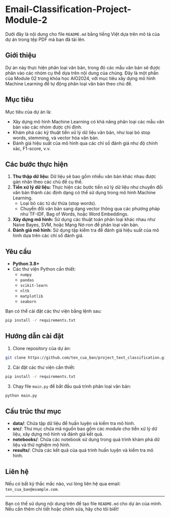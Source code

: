 # Email-Classification-Project-Module-2
Dưới đây là nội dung cho file `README.md` bằng tiếng Việt dựa trên mô tả của dự án trong tệp PDF mà bạn đã tải lên.


## Giới thiệu
Dự án này thực hiện phân loại văn bản, trong đó các mẫu văn bản sẽ được phân vào các nhóm cụ thể dựa trên nội dung của chúng. Đây là một phần của Module 02 trong khóa học AIO2024, với mục tiêu xây dựng mô hình Machine Learning để tự động phân loại văn bản theo chủ đề.

## Mục tiêu
Mục tiêu của dự án là:
- Xây dựng mô hình Machine Learning có khả năng phân loại các mẫu văn bản vào các nhóm được chỉ định.
- Khám phá các kỹ thuật tiền xử lý dữ liệu văn bản, như loại bỏ stop words, stemming, và vector hóa văn bản.
- Đánh giá hiệu suất của mô hình qua các chỉ số đánh giá như độ chính xác, F1-score, v.v.

## Các bước thực hiện
1. **Thu thập dữ liệu:** Dữ liệu sẽ bao gồm nhiều văn bản khác nhau được gán nhãn theo các chủ đề cụ thể.
2. **Tiền xử lý dữ liệu:** Thực hiện các bước tiền xử lý dữ liệu như chuyển đổi văn bản thành các định dạng có thể sử dụng trong mô hình Machine Learning.
   - Loại bỏ các từ dư thừa (stop words).
   - Chuyển đổi văn bản sang dạng vector thông qua các phương pháp như TF-IDF, Bag of Words, hoặc Word Embeddings.
3. **Xây dựng mô hình:** Sử dụng các thuật toán phân loại khác nhau như Naive Bayes, SVM, hoặc Mạng Nơ-ron để phân loại văn bản.
4. **Đánh giá mô hình:** Sử dụng tập kiểm tra để đánh giá hiệu suất của mô hình dựa trên các chỉ số đánh giá.

## Yêu cầu
- **Python 3.8+**
- Các thư viện Python cần thiết:
  - `numpy`
  - `pandas`
  - `scikit-learn`
  - `nltk`
  - `matplotlib`
  - `seaborn`
  
Bạn có thể cài đặt các thư viện bằng lệnh sau:
```bash
pip install -r requirements.txt
```

## Hướng dẫn cài đặt
1. Clone repository của dự án:
```bash
git clone https://github.com/ten_cua_ban/project_text_classification.git
```
2. Cài đặt các thư viện cần thiết:
```bash
pip install -r requirements.txt
```
3. Chạy file `main.py` để bắt đầu quá trình phân loại văn bản:
```bash
python main.py
```

## Cấu trúc thư mục
- **data/**: Chứa tập dữ liệu để huấn luyện và kiểm tra mô hình.
- **src/**: Thư mục chứa mã nguồn bao gồm các module cho tiền xử lý dữ liệu, xây dựng mô hình và đánh giá kết quả.
- **notebooks/**: Chứa các notebook sử dụng trong quá trình khám phá dữ liệu và thử nghiệm mô hình.
- **results/**: Chứa các kết quả của quá trình huấn luyện và kiểm tra mô hình.

## Liên hệ
Nếu có bất kỳ thắc mắc nào, vui lòng liên hệ qua email: `ten_cua_ban@example.com`.

---

Bạn có thể sử dụng nội dung trên để tạo file `README.md` cho dự án của mình. Nếu cần thêm chi tiết hoặc chỉnh sửa, hãy cho tôi biết!
